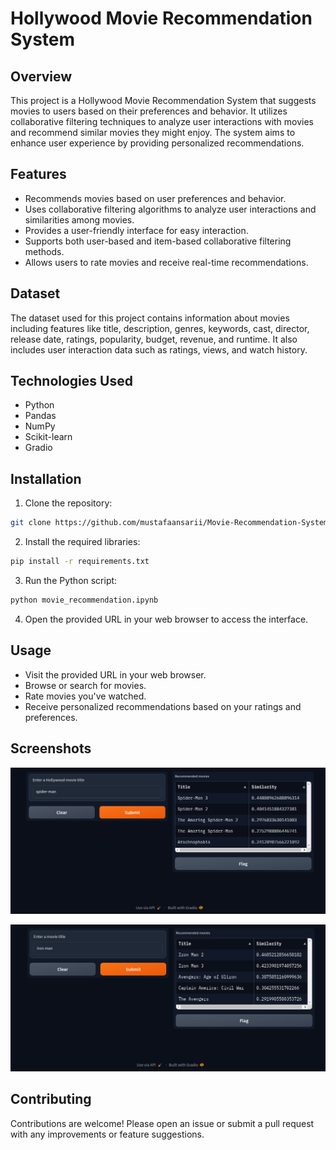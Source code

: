 # Hollywood Movie Recommendation System

## Overview

This project is a Hollywood Movie Recommendation System that suggests movies to users based on their preferences and behavior. It utilizes collaborative filtering techniques to analyze user interactions with movies and recommend similar movies they might enjoy. The system aims to enhance user experience by providing personalized recommendations.

## Features

- Recommends movies based on user preferences and behavior.
- Uses collaborative filtering algorithms to analyze user interactions and similarities among movies.
- Provides a user-friendly interface for easy interaction.
- Supports both user-based and item-based collaborative filtering methods.
- Allows users to rate movies and receive real-time recommendations.

## Dataset

The dataset used for this project contains information about movies including features like title, description, genres, keywords, cast, director, release date, ratings, popularity, budget, revenue, and runtime. It also includes user interaction data such as ratings, views, and watch history.

## Technologies Used

- Python
- Pandas
- NumPy
- Scikit-learn
- Gradio

## Installation

1. Clone the repository:

```bash
git clone https://github.com/mustafaansarii/Movie-Recommendation-System.
```

2. Install the required libraries:

```bash
pip install -r requirements.txt
```

3. Run the Python script:

```bash
python movie_recommendation.ipynb
```

4. Open the provided URL in your web browser to access the interface.

## Usage

- Visit the provided URL in your web browser.
- Browse or search for movies.
- Rate movies you've watched.
- Receive personalized recommendations based on your ratings and preferences.

## Screenshots

![recomended](/assets/d2.png)


![recomendation](/assets/s1.png)


## Contributing

Contributions are welcome! Please open an issue or submit a pull request with any improvements or feature suggestions.
